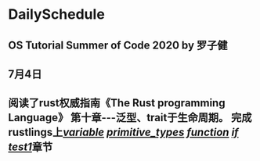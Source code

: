 # DailySchedule
OS Tutorial Summer of Code 2020 by 罗子健
---
## 7月4日
阅读了rust权威指南《The Rust programming Language》 第十章---泛型、trait于生命周期。
完成rustlings上[*variable*](https://github.com/kszlzj/DailySchedule/tree/master/step0/variables) [*primitive_types*](https://github.com/kszlzj/DailySchedule/tree/master/step0/primitive_types) [*function*](https://github.com/kszlzj/DailySchedule/tree/master/step0/functions) [*if*](https://github.com/kszlzj/DailySchedule/tree/master/step0/if) [*test1*](https://github.com/kszlzj/DailySchedule/blob/master/step0/test1.rs)章节
---

